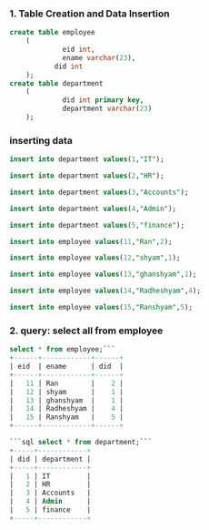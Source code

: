  ### 1. Table Creation and Data Insertion

 ```sql
 create table employee
     (
              eid int,
              ename varchar(23),
            did int
     );
 create table department
     (
              did int primary key,
              department varchar(23)
     );
```

### inserting data

```sql
insert into department values(1,"IT");

insert into department values(2,"HR");

insert into department values(3,"Accounts");

insert into department values(4,"Admin");

insert into department values(5,"finance");

insert into employee values(11,"Ran",2);

insert into employee values(12,"shyam",1);

insert into employee values(13,"ghanshyam",1);

insert into employee values(14,"Radheshyam",4);

insert into employee values(15,"Ranshyam",5);
```

### 2. query: select all from employee
```sql
select * from employee;```
+------+------------+------+
| eid  | ename      | did  |
+------+------------+------+
|   11 | Ran        |    2 |
|   12 | shyam      |    1 |
|   13 | ghanshyam  |    1 |
|   14 | Radheshyam |    4 |
|   15 | Ranshyam   |    5 |
+------+------------+------+

```sql select * from department;```
+-----+------------+
| did | department |
+-----+------------+
|   1 | IT         |
|   2 | HR         |
|   3 | Accounts   |
|   4 | Admin      |
|   5 | finance    |
+-----+------------+


 
